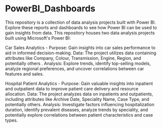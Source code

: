 # PowerBI_Dashboards
This repository is a collection of data analysis projects built with Power BI. Explore these reports and dashboards to see how Power BI can be used to gain insights from data.
This repository houses two data analysis projects built using Microsoft's Power BI:

Car Sales Analytics -
Purpose: Gain insights into car sales performance to aid in informed decision-making.
Data: The project utilizes data containing attributes like Company, Colour, Transmission, Engine, Region, and potentially others .
Analysis: Explore trends, identify top-selling models, analyze regional preferences, and uncover correlations between car features and sales.


Hospital Patient Analytics - 
Purpose: Gain valuable insights into inpatient and outpatient data to improve patient care delivery and resource allocation.
Data: The project analyzes data on inpatients and outpatients, including attributes like Archive Date, Speciality Name, Case Type, and potentially others.
Analysis: Investigate factors influencing hospitalization duration, identify prevalent diseases, analyze trends by speciality, and potentially explore correlations between patient characteristics and case types.
